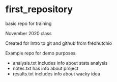 # first_repository
basic repo for training

November 2020 class

Created for Intro to git and github from fredhutchio

Example repo for demo purposes

- analysis.txt includes info about stats analysis
- notes.txt has info about project
- results.txt includes info about wacky idea
